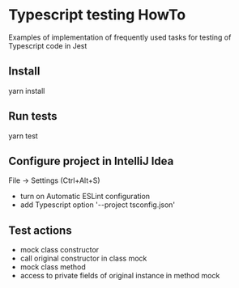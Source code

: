 # Typescript testing HowTo
Examples of implementation of frequently used tasks for testing of Typescript code in Jest

## Install
yarn install

## Run tests
yarn test

## Configure project in IntelliJ Idea
File -> Settings (Ctrl+Alt+S)
* turn on Automatic ESLint configuration
* add Typescript option '--project tsconfig.json'

## Test actions
* mock class constructor
* call original constructor in class mock
* mock class method 
* access to private fields of original instance in method mock
 
